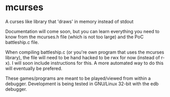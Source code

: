 # mcurses
A curses like library that 'draws' in memory instead of stdout

Documentation will come soon, but you can learn everything you need to know from the mcurses.h file (which is not too large) and the PoC battleship.c file.

When compiling battleship.c (or you're own program that uses the mcurses library), the file will need to be hand hacked to be rwx for now (instead of r-x). I will soon include instructions for this. A more automated way to do this will eventually be prefered.

These games/programs are meant to be played/viewed from within a debugger. Development is being tested in GNU/Linux 32-bit with the edb debugger.
